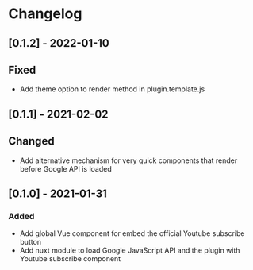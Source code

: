 # Changelog

## [0.1.2] - 2022-01-10
## Fixed

- Add theme option to render method in plugin.template.js

## [0.1.1] - 2021-02-02
## Changed

- Add alternative mechanism for very quick components that render before Google API is loaded
## [0.1.0] - 2021-01-31
### Added

- Add global Vue component for embed the official Youtube subscribe button
- Add nuxt module to load Google JavaScript API and the plugin with Youtube subscribe component
